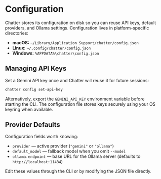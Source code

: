 # Configuration

Chatter stores its configuration on disk so you can reuse API keys, default providers, and Ollama settings. Configuration lives in platform-specific directories:

- **macOS:** `~/Library/Application Support/chatter/config.json`
- **Linux:** `~/.config/chatter/config.json`
- **Windows:** `%APPDATA%\chatter\config.json`

## Managing API Keys

Set a Gemini API key once and Chatter will reuse it for future sessions:

```bash
chatter config set-api-key
```

Alternatively, export the `GEMINI_API_KEY` environment variable before starting the CLI. The configuration file stores keys securely using your OS keyring when available.

## Provider Defaults

Configuration fields worth knowing:

- `provider` — active provider (`"gemini"` or `"ollama"`)
- `default_model` — fallback model when you omit `--model`
- `ollama.endpoint` — base URL for the Ollama server (defaults to `http://localhost:11434`)

Edit these values through the CLI or by modifying the JSON file directly.
